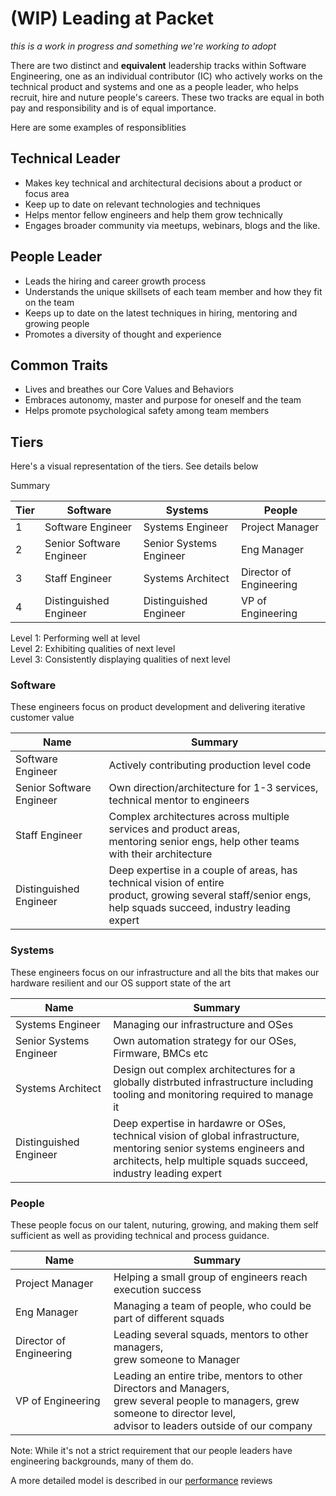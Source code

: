 # (WIP) Leading at Packet
_this is a work in progress and something we're working to adopt_

There are two distinct and __equivalent__ leadership tracks within Software Engineering, one as an  individual contributor (IC) who actively works on the technical product and systems and one as a people leader, who helps recruit, hire and nuture people's careers.  These two tracks are equal in both pay and responsibility and is of equal importance.

Here are some examples of responsiblities

## Technical Leader

* Makes key technical and architectural decisions about a product or focus area
* Keep up to date on relevant technologies and techniques
* Helps mentor fellow engineers and help them grow technically
* Engages broader community via meetups, webinars, blogs and the like.

## People Leader

* Leads the hiring and career growth process
* Understands the unique skillsets of each team member and how they fit on the team
* Keeps up to date on the latest techniques in hiring, mentoring and growing people
* Promotes a diversity of thought and experience

## Common Traits

* Lives and breathes our Core Values and Behaviors
* Embraces autonomy, master and purpose for oneself and the team
* Helps promote psychological safety among team members

## Tiers

Here's a visual representation of the tiers.  See details below

Summary

Tier | Software  | Systems | People
---- |--------- | ------ | ----
1 | Software Engineer | Systems Engineer | Project Manager
2 | Senior Software Engineer | Senior Systems Engineer | Eng Manager
3 | Staff Engineer | Systems Architect | Director of Engineering
4 | Distinguished Engineer | Distinguished Engineer | VP of Engineering

Level 1: Performing well at level    
Level 2: Exhibiting qualities of next level   
Level 3: Consistently displaying qualities of next level   

### Software

These engineers focus on product development and delivering iterative customer value

Name  | Summary
--------- | ------
Software Engineer | Actively contributing production level code
Senior Software Engineer | Own direction/architecture for 1-3 services, technical mentor to engineers
Staff Engineer | Complex architectures across multiple services and product areas,<br> mentoring senior engs, help other teams with their architecture
Distinguished Engineer | Deep expertise in a couple of areas, has technical vision of entire<br> product, growing several staff/senior engs, help squads succeed, industry leading expert

### Systems

These engineers focus on our infrastructure and all the bits that makes our hardware resilient and our OS support state of the art

Name  | Summary
--------- | ------
Systems Engineer | Managing our infrastructure and OSes
Senior Systems Engineer | Own automation strategy for our OSes, Firmware, BMCs etc
Systems Architect | Design out complex architectures for a globally distrbuted infrastructure including<br> tooling and monitoring required to manage it
Distinguished Engineer | Deep expertise in hardawre or OSes, technical vision of global infrastructure,<br>mentoring senior systems engineers and architects, help multiple squads succeed, <br>industry leading expert


### People

These people focus on our talent, nuturing, growing, and making them self sufficient as well as providing technical and process guidance.

Name | Summary
--------- | ----
Project Manager | Helping a small group of engineers reach execution success
Eng Manager | Managing a team of people, who could be part of different squads
Director of Engineering | Leading several squads, mentors to other managers,<br> grew someone to Manager
VP of Engineering | Leading an entire tribe, mentors to other Directors and Managers,<br> grew several people to managers, grew someone to director level,<br> advisor to leaders outside of our company

Note: While it's not a strict requirement that our people leaders have engineering backgrounds, many of them do.

A more detailed model is described in our [performance](perf.md) reviews